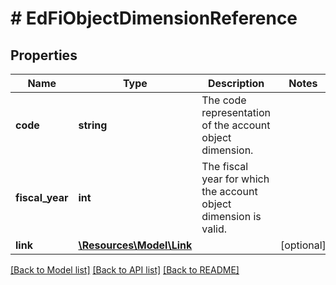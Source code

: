 # # EdFiObjectDimensionReference

## Properties

Name | Type | Description | Notes
------------ | ------------- | ------------- | -------------
**code** | **string** | The code representation of the account object dimension. |
**fiscal_year** | **int** | The fiscal year for which the account object dimension is valid. |
**link** | [**\Resources\Model\Link**](Link.md) |  | [optional]

[[Back to Model list]](../../README.md#models) [[Back to API list]](../../README.md#endpoints) [[Back to README]](../../README.md)
